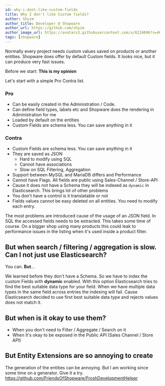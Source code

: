 ```yaml
---
id: why-i-dont-like-custom-fields
title: Why I don't like Custom fields?
author: Shyim
author_title: Developer @ Shopware
author_url: https://github.com/shyim
author_image_url: https://avatars3.githubusercontent.com/u/6224096?s=460&u=18be3a2d46f07dd42fc2b6dee9b4b9b68bca28d2&v=4
tags: [shopware]
---
```


Normally every project needs custom values saved on products or another entities. Shopware does offer by default Custom fields. It looks nice, but it can produce very fast issues.

Before we start: **This is my opinion**

Let's start with a simple Pro Contra list.

### Pro

* Can be easily created in the Administration / Code.
* Can define field types, labels etc and Shopware does the rendering in Administration for me
* Loaded by default on the entities
* Custom Fields are schema less. You can save anything in it

### Contra

* Custom Fields are schema less. You can save anything in it
* They are saved as JSON
   * Hard to modify using SQL
   * Cannot have associations
   * Slow on SQL Filtering, Aggregation
* Support between MySQL and MariaDB differs and Performance
* Cannot have Flags. All fields are public using Sales-Channel / Store-API
* Cause it does not have a Schema they will be indexed as `dynamic` in Elasticsearch. This brings lot of other problems
* You don't have a control is it translatable or not
* Fields values cannot be easy deleted on all entities. You need to modify each entry.

The most problems are introduced cause of the usage of an JSON field. In SQL the accessed fields needs to be extracted. This takes some time of course. 
On a bigger shop using many products this could leak to performance issues in the listing when it's used inside a product filter. 

## But when search / filtering / aggregation is slow. Can I not just use Elasticsearch?

You can. **But**...

We learned before they don't have a Schema. So we have to index the custom Fields with **dynamic** enabled. With this option Elasticsearch tries to find the best suitable data type for your field. When we have multiple data types in the same field across entries the indexing will fail. Cause Elasticsearch decided to use first best suitable data type and rejects values does not match it.

## But when is it okay to use them?

* When you don't need to Filter / Aggregate / Search on it
* When it's okay to be exposed in the Public API (Sales Channel / Store API)

## But Entity Extensions are so annoying to create

The generation of the entities can be annoying. But I am working since some time on a generator. Give it a try. https://github.com/FriendsOfShopware/FroshDevelopmentHelper
